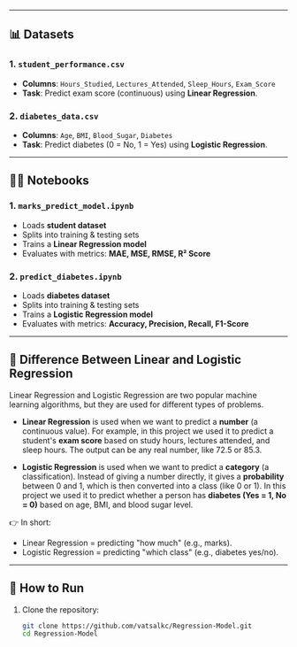 
---

## 📊 Datasets

### 1. `student_performance.csv`
- **Columns**: `Hours_Studied`, `Lectures_Attended`, `Sleep_Hours`, `Exam_Score`
- **Task**: Predict exam score (continuous) using **Linear Regression**.

### 2. `diabetes_data.csv`
- **Columns**: `Age`, `BMI`, `Blood_Sugar`, `Diabetes`
- **Task**: Predict diabetes (0 = No, 1 = Yes) using **Logistic Regression**.

---

## 🧑‍💻 Notebooks

### 1. `marks_predict_model.ipynb`
- Loads **student dataset**
- Splits into training & testing sets
- Trains a **Linear Regression model**
- Evaluates with metrics: **MAE, MSE, RMSE, R² Score**

### 2. `predict_diabetes.ipynb`
- Loads **diabetes dataset**
- Splits into training & testing sets
- Trains a **Logistic Regression model**
- Evaluates with metrics: **Accuracy, Precision, Recall, F1-Score**

---

## 📌 Difference Between Linear and Logistic Regression

Linear Regression and Logistic Regression are two popular machine learning algorithms, but they are used for different types of problems.  

- **Linear Regression** is used when we want to predict a **number** (a continuous value). For example, in this project we used it to predict a student's **exam score** based on study hours, lectures attended, and sleep hours. The output can be any real number, like 72.5 or 85.3.  

- **Logistic Regression** is used when we want to predict a **category** (a classification). Instead of giving a number directly, it gives a **probability** between 0 and 1, which is then converted into a class (like 0 or 1). In this project we used it to predict whether a person has **diabetes (Yes = 1, No = 0)** based on age, BMI, and blood sugar level.  

👉 In short:  
- Linear Regression = predicting "how much" (e.g., marks).  
- Logistic Regression = predicting "which class" (e.g., diabetes yes/no).  

---

## 🚀 How to Run
1. Clone the repository:
   ```bash
   git clone https://github.com/vatsalkc/Regression-Model.git
   cd Regression-Model
